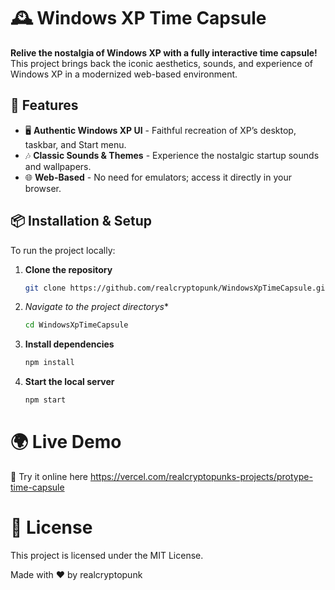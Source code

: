 # 🕰️ Windows XP Time Capsule

**Relive the nostalgia of Windows XP with a fully interactive time capsule!**  
This project brings back the iconic aesthetics, sounds, and experience of Windows XP in a modernized web-based environment.

## 🚀 Features
- 🖥️ **Authentic Windows XP UI** - Faithful recreation of XP’s desktop, taskbar, and Start menu.
- 🎶 **Classic Sounds & Themes** - Experience the nostalgic startup sounds and wallpapers.
- 🌐 **Web-Based** - No need for emulators; access it directly in your browser.

## 📦 Installation & Setup
To run the project locally:

1. **Clone the repository**
   ```bash
   git clone https://github.com/realcryptopunk/WindowsXpTimeCapsule.git

2. *Navigate to the project directorys**
   ```bash
   cd WindowsXpTimeCapsule

3. **Install dependencies**
   ```bash
   npm install

4. **Start the local server**
   ```bash
   npm start


# 🌍 Live Demo
   🔗 Try it online here
   https://vercel.com/realcryptopunks-projects/protype-time-capsule

# 📝 License

This project is licensed under the MIT License.

Made with ❤️ by realcryptopunk

